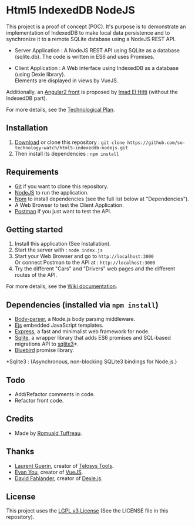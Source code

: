 # Html5 IndexedDB NodeJS

This project is a proof of concept (POC).
It's purpose is to demonstrate an implementation of IndexedDB to make local data persistence and to synchronize it to a remote SQLite database using a NodeJS REST API.

- Server Application : A NodeJS REST API using SQLite as a database (sqlite.db). The code is written in ES6 and uses Promises.

- Client Application : A Web interface using IndexedDB as a database (using Dexie library).  
Elements are displayed in views by VueJS.
  
Additionally, an [Angular2 front](https://github.com/so-technology-watch/angular2-demo) is proposed by [Imad El Hitti](https://github.com/imadhy) (without the IndexedDB part).

For more details, see the [Technological Plan](https://github.com/so-technology-watch/html5-indexeddb-nodejs/blob/master/public/ressources/TechPlan.pdf).

## Installation

1. [Download](https://github.com/so-technology-watch/html5-indexeddb-nodejs/archive/master.zip) or clone this repository : `git clone https://github.com/so-technology-watch/html5-indexeddb-nodejs.git`  
2. Then install its dependencies : `npm install`

## Requirements

- [Git](https://git-scm.com/) if you want to clone this repository.
- [NodeJS](https://nodejs.org/en/) to run the application.
- [Npm](https://www.npmjs.com/) to install dependencies (see the full list below at "Dependencies").
- A Web Browser to test the Client Application.
- [Postman](https://www.getpostman.com/) if you just want to test the API.

## Getting started

1. Install this application (See Installation).
2. Start the server with : `node index.js`
3. Start your Web Browser and go to `http://localhost:3000`   
Or connect Postman to the API at : `http://localhost:3000`
4. Try the different "Cars" and "Drivers" web pages and the different routes of the API.
  
For more details, see the [Wiki documentation](https://github.com/so-technology-watch/html5-indexeddb-nodejs/wiki).

## Dependencies (installed via `npm install`)

- [Body-parser](https://www.npmjs.com/package/body-parser), a Node.js body parsing middleware.
- [Ejs](https://www.npmjs.com/package/ejs) embedded JavaScript templates.
- [Express](https://www.npmjs.com/package/express), a fast and minimalist web framework for node.
- [Sqlite](https://www.npmjs.com/package/sqlite), a wrapper library that adds ES6 promises and SQL-based migrations API to [sqlite3](https://www.npmjs.com/package/sqlite3)*.
- [Bluebird](https://www.npmjs.com/package/bluebird) promise library.

*Sqlite3 : (Asynchronous, non-blocking SQLite3 bindings for Node.js.)
## Todo

- Add/Refactor comments in code.
- Refactor front code.

## Credits

- Made by [Romuald Tuffreau](https://github.com/romwaldtff).

## Thanks

- [Laurent Guerin](https://github.com/l-gu), creator of [Telosys Tools](https://sites.google.com/site/telosystools/).
- [Evan You](https://github.com/yyx990803), creator of [VueJS](https://github.com/vuejs).
- [David Fahlander](https://github.com/dfahlander), creator of [Dexie.js](https://github.com/dfahlander/Dexie.js).

## License

This project uses the [LGPL v3 License](https://www.gnu.org/licenses/lgpl-3.0.en.html) (See the LICENSE file in this repository).